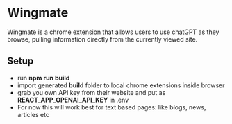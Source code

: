 # Wingmate

Wingmate is a chrome extension that allows users to use chatGPT as they browse, pulling information directly from the currently viewed site.

## Setup
- run **npm run build**
- import generated **build** folder to local chrome extensions inside browser
- grab you own API key from their website and put as **REACT_APP_OPENAI_API_KEY** in .env
- For now this will work best for text based pages: like blogs, news, articles etc
